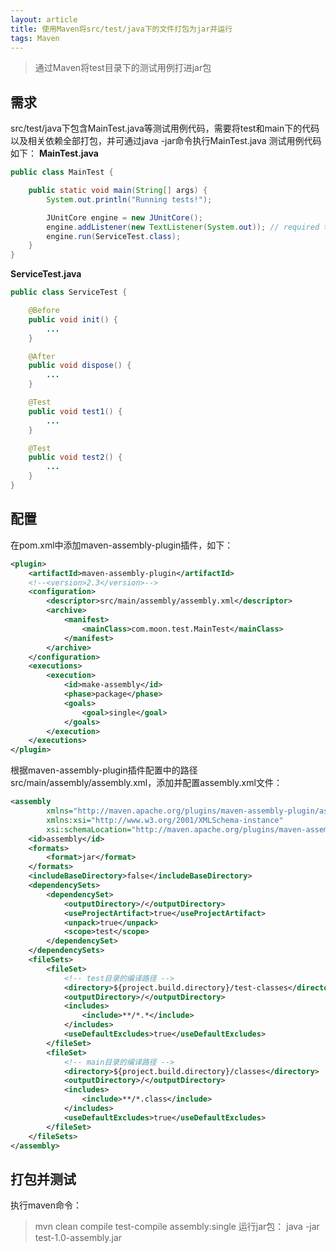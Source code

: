 ```yaml
---
layout: article
title: 使用Maven将src/test/java下的文件打包为jar并运行
tags: Maven
---
```


> 通过Maven将test目录下的测试用例打进jar包

<!--more-->

## 需求
src/test/java下包含MainTest.java等测试用例代码，需要将test和main下的代码以及相关依赖全部打包，并可通过java -jar命令执行MainTest.java
测试用例代码如下：
**MainTest.java**
```java
public class MainTest {

    public static void main(String[] args) {
        System.out.println("Running tests!");

        JUnitCore engine = new JUnitCore();
        engine.addListener(new TextListener(System.out)); // required to print reports
        engine.run(ServiceTest.class);
    }
}
```
**ServiceTest.java**
```java
public class ServiceTest {

    @Before
    public void init() {
        ...
    }

    @After
    public void dispose() {
        ...
    }

    @Test
    public void test1() {
        ...
    }

    @Test
    public void test2() {
        ...
    }
}
```
## 配置
在pom.xml中添加maven-assembly-plugin插件，如下：
```xml
<plugin>
    <artifactId>maven-assembly-plugin</artifactId>
    <!--<version>2.3</version>-->
    <configuration>
        <descriptor>src/main/assembly/assembly.xml</descriptor>
        <archive>
            <manifest>
                <mainClass>com.moon.test.MainTest</mainClass>
            </manifest>
        </archive>
    </configuration>
    <executions>
        <execution>
            <id>make-assembly</id>
            <phase>package</phase>
            <goals>
                <goal>single</goal>
            </goals>
        </execution>
    </executions>
</plugin>
```
根据maven-assembly-plugin插件配置中的路径src/main/assembly/assembly.xml，添加并配置assembly.xml文件：
```xml
<assembly
        xmlns="http://maven.apache.org/plugins/maven-assembly-plugin/assembly/1.1.3"
        xmlns:xsi="http://www.w3.org/2001/XMLSchema-instance"
        xsi:schemaLocation="http://maven.apache.org/plugins/maven-assembly-plugin/assembly/1.1.3 http://maven.apache.org/xsd/assembly-1.1.3.xsd">
    <id>assembly</id>
    <formats>
        <format>jar</format>
    </formats>
    <includeBaseDirectory>false</includeBaseDirectory>
    <dependencySets>
        <dependencySet>
            <outputDirectory>/</outputDirectory>
            <useProjectArtifact>true</useProjectArtifact>
            <unpack>true</unpack>
            <scope>test</scope>
        </dependencySet>
    </dependencySets>
    <fileSets>
        <fileSet>
            <!-- test目录的编译路径 -->
            <directory>${project.build.directory}/test-classes</directory>
            <outputDirectory>/</outputDirectory>
            <includes>
                <include>**/*.*</include>
            </includes>
            <useDefaultExcludes>true</useDefaultExcludes>
        </fileSet>
        <fileSet>
            <!-- main目录的编译路径 -->
            <directory>${project.build.directory}/classes</directory>
            <outputDirectory>/</outputDirectory>
            <includes>
                <include>**/*.class</include>
            </includes>
            <useDefaultExcludes>true</useDefaultExcludes>
        </fileSet>
    </fileSets>
</assembly>
```
## 打包并测试
执行maven命令：
> mvn clean compile test-compile assembly:single
运行jar包：
> java -jar test-1.0-assembly.jar